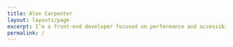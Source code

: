 ```yaml
---
title: Alex Carpenter
layout: layouts/page
excerpt: I’m a front-end developer focused on performance and accessibility.
permalink: /
---
```

